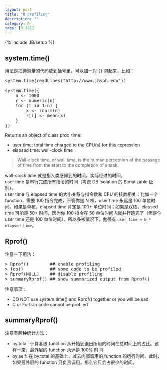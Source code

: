 ```yaml
---
layout: post
title: "R profiling"
description: ""
category: R
tags: [R-101]
---
```

{% include JB/setup %}

## system.time()

用法是把待测量的代码放到括号里，可以加一对 `{}` 包起来，比如：

<pre class="prettyprint linenums">
system.time(readLines("http://www.jhsph.edu"))

system.time({
    n &lt;- 1000
    r &lt;- numeric(n)
    for (i in 1:n) {
        x &lt;- rnorm(n)
        r[i] &lt;- mean(x)
    }
})
</pre>

Returns an object of class proc_time: 

* user time: total time charged to the CPU(s) for this expression
* elapsed time: wall-clock time

> Wall-clock time, or wall time, is the human perception of the passage of time from the start to the completion of a task.

wall-clock time 就是指人类感知到的时间，实际经过的时间。  
user time 是串行完成所有指令的时间（考虑 DB Isolation 的 Serializable 级别）。  
user time 与 elapsed time 的大小关系与指令数和 CPU 的核数相关：比如一个 function，需要 100 指令完成，不管你是 N 核，user time 永远是 100 单位时间。如果是单核，elapsed time 肯定是 100+ 单位时间；如果是双核，elapsed time 可能是 50+ 时间，因为你 100 指令在 50 单位时间内就并行跑完了（但是你 user time 还是 100 单位时间）。所以多核情况下，勉强有 `user time ≈ N * elapsed time`。

## Rprof()

注意一下用法：

<pre class="prettyprint linenums">
&gt; Rprof()        ## enable profiling
&gt; foo()          ## some code to be profiled
&gt; Rprof(NULL)    ## disable profiling
&gt; summaryRprof() ## show summarized output from Rprof()
</pre>

注意事项：

* DO NOT use system.time() and Rprof() together or you will be sad
* C or Fortran code cannot be profiled

## summaryRprof()

注意有两种统计方法：

* by.total: 计算各级 function 从开始到退出所用的时间在总时间上的占比。这样一来，最外层的 function 永远是 100% 时间
* by.self: 在 by.total 的基础上，减去内部调用的 function 的运行时间。此时，如果最外层的 function 只负责调用，那么它只会占很少的时间。